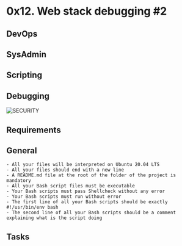 # 0x12. Web stack debugging #2

## DevOps

## SysAdmin

## Scripting

## Debugging

![SECURITY](https://s3.amazonaws.com/intranet-projects-files/holbertonschool-sysadmin_devops/287/99littlebugsinthecode-holberton.jpg)

## Requirements

## General

	- All your files will be interpreted on Ubuntu 20.04 LTS
	- All your files should end with a new line
	- A README.md file at the root of the folder of the project is mandatory
	- All your Bash script files must be executable
	- Your Bash scripts must pass Shellcheck without any error
	- Your Bash scripts must run without error
	- The first line of all your Bash scripts should be exactly #!/usr/bin/env bash
	- The second line of all your Bash scripts should be a comment explaining what is the script doing

## Tasks
